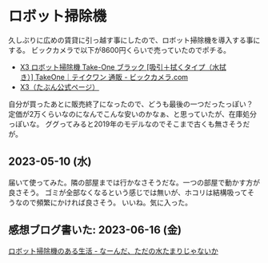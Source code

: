 # ロボット掃除機

久しぶりに広めの賃貸に引っ越す事にしたので、ロボット掃除機を導入する事にする。
ビックカメラで以下が8600円くらいで売っていたのでポチる。

- [X3 ロボット掃除機 Take-One ブラック [吸引＋拭くタイプ（水拭き）] TakeOne｜テイクワン 通販 - ビックカメラ.com](https://www.biccamera.com/bc/item/7253244/)
- [X3（たぶん公式ページ）](https://take1tech.com/products/x3)

自分が買ったあとに販売終了になったので、どうも最後の一つだったっぽい？
定価が2万くらいなのになんでこんな安いのかなぁ、と思っていたが、在庫処分っぽいな。
ググってみると2019年のモデルなのでそこまで古くも無さそうだが。

## 2023-05-10 (水)

届いて使ってみた。隣の部屋までは行かなさそうだな。一つの部屋で動かす方が良さそう。
ゴミが全部なくなるという感じでは無いが、ホコリは結構吸ってそうなので頻繁にかければ良さそう。
いいね。気に入った。

## 感想ブログ書いた: 2023-06-16 (金)

[ロボット掃除機のある生活 - なーんだ、ただの水たまりじゃないか](https://karino2.github.io/2023/06/16/robot_vacuum_life.html)